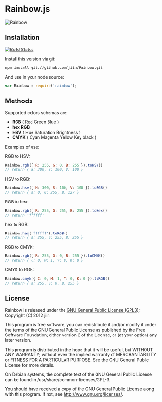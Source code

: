 # Rainbow.js

![Rainbow](http://www.smartwebby.com/images/tutorials/fireworks/Rainbow/pic_rainbow5.jpg)

## Installation

[![Build Status](https://travis-ci.org/jiin/Rainbow.png?branch=master)](https://travis-ci.org/jiin/Rainbow)

Install this version via git:
```bash
npm install git://github.com/jiin/Rainbow.git
```

And use in your node source:
```javascript
var Rainbow = require('rainbow');
```

## Methods

Supported colors schemas are:

* __RGB__ ( Red Green Blue )
* __hex RGB__
* __HSV__ ( Hue Saturation Brightness )
* __CMYK__ ( Cyan Magenta Yellow Key black )

Examples of use:

RGB to HSV:
```javascript
Rainbow.rgb({ R: 255, G: 0, B: 255 }).toHSV()
// return { H: 300, S: 100, V: 100 }
```

HSV to RGB:
```javascript
Rainbow.hsv({ H: 300, S: 100, V: 100 }).toRGB()
// return { R: 0, G: 255, B: 127 }
```

RGB to hex:
```javascript
Rainbow.rgb({ R: 255, G: 255, B: 255 }).toHex()
// return 'ffffff'
```

hex to RGB:
```javascript
Rainbow.hex('ffffff').toRGB()
// return { R: 255, G: 255, B: 255 }
```

RGB to CMYK:
```javascript
Rainbow.rgb({ R: 255, G: 0, B: 255 }).toCMYK()
// return { C: 0, M: 1, Y: 0, K: 0 }
```

CMYK to RGB:
```javascript
Rainbow.cmyk({ C: 0, M: 1, Y: 0, K: 0 }).toRGB()
// return { R: 255, G: 0, B: 255 }
```

## License

Rainbow is released under the [GNU General Public License (GPL3)](https://www.gnu.org/licenses/gpl-3.0.html):
Copyright (C) 2012 jiin

This program is free software; you can redistribute it and/or modify
it under the terms of the GNU General Public License as published by
the Free Software Foundation; either version 2 of the License, or (at
your option) any later version.

This program is distributed in the hope that it will be useful, but
WITHOUT ANY WARRANTY; without even the implied warranty of
MERCHANTABILITY or FITNESS FOR A PARTICULAR PURPOSE.  See the GNU
General Public License for more details.

On Debian systems, the complete text of the GNU General Public License
can be found in /usr/share/common-licenses/GPL-3.

You should have received a copy of the GNU General Public License
along with this program. If not, see <http://www.gnu.org/licenses/>.